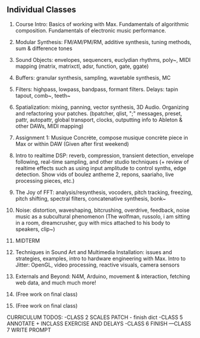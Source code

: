 ## Individual Classes

1. Course Intro: Basics of working with Max. Fundamentals of algorithmic composition. Fundamentals of electronic music performance.

2. Modular Synthesis: FM/AM/PM/RM, additive synthesis, tuning methods, sum & difference tones

3. Sound Objects: envelopes, sequencers, euclydian rhythms, poly~, MIDI mapping (matrix, matrixctl, adsr, function, gate, ggate)

4. Buffers: granular synthesis, sampling, wavetable synthesis, MC 

5. Filters: highpass, lowpass, bandpass, formant filters. Delays: tapin tapout, comb~, teeth~

6. Spatialization: mixing, panning, vector synthesis, 3D Audio. Organizing and refactoring your patches. (bpatcher, qlist, ";" messages, preset, pattr, autopattr, global transport, clocks, outputting info to Ableton & other DAWs, MIDI mapping)

7. Assignment 1: Musique Concrète, compose musique concrète piece in Max or within DAW (Given after first weekend)

9. Intro to realtime DSP: reverb, compression, transient detection, envelope following, real-time sampling, and other studio techniques (+ review of realtime effects such as using input amplitude to control synths, edge detection. Show vids of boulez antheme 2, repons, saariaho, live processing pieces, etc.)

10. The Joy of FFT: analysis/resynthesis, vocoders, pitch tracking, freezing, pitch shifting, spectral filters, concatenative synthesis, bonk~ 

11. Noise: distortion, waveshaping, bitcrushing, overdrive, feedback, noise music as a subcultural phenomenon (The wolfman, russolo, i am sitting in a room, dreamcrusher, guy with mics attached to his body to speakers, clip~)

13. MIDTERM

12. Techniques in Sound Art and Multimedia Installation: issues and strategies, examples, intro to hardware engineering with Max. Intro to Jitter: OpenGL, video processing, reactive visuals, camera sensors

14. Externals and Beyond: N4M, Arduino, movement & interaction, fetching web data, and much much more!

15. (Free work on final class)

16. (Free work on final class)



CURRICULUM TODOS:
-CLASS 2 SCALES PATCH - finish dict
-CLASS 5 ANNOTATE + INCLASS EXERCISE AND DELAYS
-CLASS 6 FINISH
—CLASS 7 WRITE PROMPT



